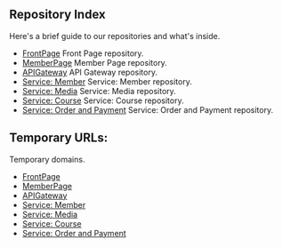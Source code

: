 ## Repository Index

Here's a brief guide to our repositories and what's inside.

* [FrontPage](https://github.com/kuy-belajar/client-frontpage) Front Page repository.
* [MemberPage](https://github.com/kuy-belajar/client-memberpage) Member Page repository.
* [APIGateway](https://github.com/kuy-belajar/api-gateway) API Gateway repository.
* [Service: Member](https://github.com/kuy-belajar/service-member) Service: Member repository.
* [Service: Media](https://github.com/kuy-belajar/service-media) Service: Media repository.
* [Service: Course](https://github.com/kuy-belajar/service-course) Service: Course repository.
* [Service: Order and Payment](https://github.com/kuy-belajar/service-order) Service: Order and Payment repository.

## Temporary URLs:

Temporary domains.

* [FrontPage](http://front-page.zekhoi.dev/)
* [MemberPage](http://member-page.zekhoi.dev/)
* [APIGateway](http://api-gateway.zekhoi.dev/)
* [Service: Member](http://service-member.zekhoi.dev/)
* [Service: Media](http://service-media.zekhoi.dev/)
* [Service: Course](http://service-course.zekhoi.dev/)
* [Service: Order and Payment](http://service-order.zekhoi.dev/)
